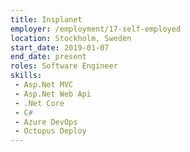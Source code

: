 ```yaml
---
title: Insplanet
employer: /employment/17-self-employed
location: Stockholm, Sweden
start_date: 2019-01-07
end_date: present
roles: Software Engineer
skills: 
 - Asp.Net MVC
 - Asp.Net Web Api
 - .Net Core
 - C#
 - Azure DevOps
 - Octopus Deploy
---
```

